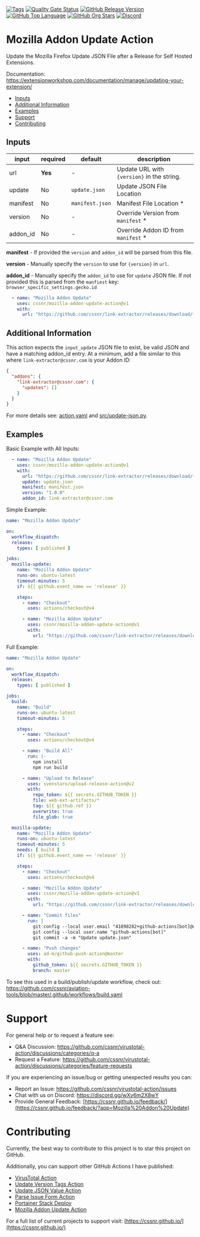 [![Tags](https://github.com/cssnr/mozilla-addon-update-action/actions/workflows/tags.yaml/badge.svg)](https://github.com/cssnr/mozilla-addon-update-action/actions/workflows/tags.yaml)
[![Quality Gate Status](https://sonarcloud.io/api/project_badges/measure?project=cssnr_mozilla-addon-update-action&metric=alert_status)](https://sonarcloud.io/summary/new_code?id=cssnr_mozilla-addon-update-action)
[![GitHub Release Version](https://img.shields.io/github/v/release/cssnr/mozilla-addon-update-action?logo=github)](https://github.com/cssnr/mozilla-addon-update-action/releases/latest)
[![GitHub Top Language](https://img.shields.io/github/languages/top/cssnr/mozilla-addon-update-action?logo=htmx&logoColor=white)](https://github.com/cssnr/mozilla-addon-update-action)
[![GitHub Org Stars](https://img.shields.io/github/stars/cssnr?style=flat&logo=github&logoColor=white)](https://cssnr.github.io/)
[![Discord](https://img.shields.io/discord/899171661457293343?logo=discord&logoColor=white&label=discord&color=7289da)](https://discord.gg/wXy6m2X8wY)

# Mozilla Addon Update Action

Update the Mozilla Firefox Update JSON File after a Release for Self Hosted Extensions.

Documentation: https://extensionworkshop.com/documentation/manage/updating-your-extension/

* [Inputs](#Inputs)
* [Additional Information](#Additional-Information)
* [Examples](#Examples)
* [Support](#Support)
* [Contributing](#Contributing)

## Inputs

| input    | required | default         | description                                |
|----------|----------|-----------------|--------------------------------------------|
| url      | **Yes**  | -               | Update URL with `{version}` in the string. |
| update   | No       | `update.json`   | Update JSON File Location                  |
| manifest | No       | `manifest.json` | Manifest File Location *                   |
| version  | No       | -               | Override Version from `manifest` *         |
| addon_id | No       | -               | Override Addon ID from `manifest` *        |

**manifest** - If provided the `version` and `addon_id` will be parsed from this file.

**version** - Manually specify the `version` to use for `{version}` in `url`.

**addon_id** - Manually specify the `addon_id` to use for `update` JSON file. If not provided this is parsed from
the `manfiest` key: `browser_specific_settings.gecko.id`

```yaml
  - name: "Mozilla Addon Update"
    uses: cssnr/mozilla-addon-update-action@v1
    with:
      url: "https://github.com/cssnr/link-extractor/releases/download/{version}/link_extractor-firefox.xpi"
```

## Additional Information

This action expects the `input_update` JSON file to exist, be valid JSON and have a matching addon_id entry.
At a minimum, add a file similar to this where `link-extractor@cssnr.com` is your Addon ID:

```json
{
  "addons": {
    "link-extractor@cssnr.com": {
      "updates": []
    }
  }
}
```

For more details see: [action.yaml](action.yaml) and [src/update-json.py](src/update-json.py).

## Examples

Basic Example with All Inputs:

```yaml
  - name: "Mozilla Addon Update"
    uses: cssnr/mozilla-addon-update-action@v1
    with:
      url: "https://github.com/cssnr/link-extractor/releases/download/{version}/link_extractor-firefox.xpi"
      update: update.json
      manifest: manifest.json
      version: "1.0.0"
      addon_id: link-extractor@cssnr.com
```

Simple Example:

```yaml
name: "Mozilla Addon Update"

on:
  workflow_dispatch:
  release:
    types: [ published ]

jobs:
  mozilla-update:
    name: "Mozilla Addon Update"
    runs-on: ubuntu-latest
    timeout-minutes: 5
    if: ${{ github.event_name == 'release' }}

    steps:
      - name: "Checkout"
        uses: actions/checkout@v4

      - name: "Mozilla Addon Update"
        uses: cssnr/mozilla-addon-update-action@v1
        with:
          url: "https://github.com/cssnr/link-extractor/releases/download/{version}/link_extractor-firefox.xpi"
```

Full Example:

```yaml
name: "Mozilla Addon Update"

on:
  workflow_dispatch:
  release:
    types: [ published ]

jobs:
  build:
    name: "Build"
    runs-on: ubuntu-latest
    timeout-minutes: 5

    steps:
      - name: "Checkout"
        uses: actions/checkout@v4

      - name: "Build All"
        run: |-
          npm install
          npm run build

      - name: "Upload to Release"
        uses: svenstaro/upload-release-action@v2
        with:
          repo_token: ${{ secrets.GITHUB_TOKEN }}
          file: web-ext-artifacts/*
          tag: ${{ github.ref }}
          overwrite: true
          file_glob: true

  mozilla-update:
    name: "Mozilla Addon Update"
    runs-on: ubuntu-latest
    timeout-minutes: 5
    needs: [ build ]
    if: ${{ github.event_name == 'release' }}

    steps:
      - name: "Checkout"
        uses: actions/checkout@v4

      - name: "Mozilla Addon Update"
        uses: cssnr/mozilla-addon-update-action@v1
        with:
          url: "https://github.com/cssnr/link-extractor/releases/download/{version}/link_extractor-firefox.xpi"

      - name: "Commit files"
        run: |
          git config --local user.email "41898282+github-actions[bot]@users.noreply.github.com"
          git config --local user.name "github-actions[bot]"
          git commit -a -m "Update update.json"

      - name: "Push changes"
        uses: ad-m/github-push-action@master
        with:
          github_token: ${{ secrets.GITHUB_TOKEN }}
          branch: master
```

To see this used in a build/publish/update workflow, check out:  
https://github.com/cssnr/aviation-tools/blob/master/.github/workflows/build.yaml

# Support

For general help or to request a feature see:

- Q&A Discussion: https://github.com/cssnr/virustotal-action/discussions/categories/q-a
- Request a Feature: https://github.com/cssnr/virustotal-action/discussions/categories/feature-requests

If you are experiencing an issue/bug or getting unexpected results you can:

- Report an Issue: https://github.com/cssnr/virustotal-action/issues
- Chat with us on Discord: https://discord.gg/wXy6m2X8wY
- Provide General
  Feedback: [https://cssnr.github.io/feedback/](https://cssnr.github.io/feedback/?app=Mozilla%20Addon%20Update)

# Contributing

Currently, the best way to contribute to this project is to star this project on GitHub.

Additionally, you can support other GitHub Actions I have published:

- [VirusTotal Action](https://github.com/cssnr/virustotal-action)
- [Update Version Tags Action](https://github.com/cssnr/update-version-tags-action)
- [Update JSON Value Action](https://github.com/cssnr/update-json-value-action)
- [Parse Issue Form Action](https://github.com/cssnr/parse-issue-form-action)
- [Portainer Stack Deploy](https://github.com/cssnr/portainer-stack-deploy-action)
- [Mozilla Addon Update Action](https://github.com/cssnr/mozilla-addon-update-action)

For a full list of current projects to support visit: [https://cssnr.github.io/](https://cssnr.github.io/)
